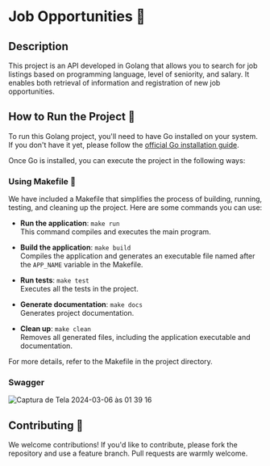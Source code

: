 

# Job Opportunities 🚀

## Description

This project is an API developed in Golang that allows you to search for job listings based on programming language, level of seniority, and salary. It enables both retrieval of information and registration of new job opportunities.

## How to Run the Project 🏃

To run this Golang project, you'll need to have Go installed on your system. If you don't have it yet, please follow the [official Go installation guide](https://golang.org/doc/install).

Once Go is installed, you can execute the project in the following ways:

### Using Makefile 📄

We have included a Makefile that simplifies the process of building, running, testing, and cleaning up the project. Here are some commands you can use:

- **Run the application**: `make run`  
   This command compiles and executes the main program.

- **Build the application**: `make build`  
   Compiles the application and generates an executable file named after the `APP_NAME` variable in the Makefile.

- **Run tests**: `make test`  
   Executes all the tests in the project.

- **Generate documentation**: `make docs`  
   Generates project documentation.

- **Clean up**: `make clean`  
   Removes all generated files, including the application executable and documentation.

For more details, refer to the Makefile in the project directory.

### Swagger

![Captura de Tela 2024-03-06 às 01 39 16](https://github.com/wagaodev/GO-Opportunities/assets/66399640/390b2185-a66e-4f95-9933-f9f6285381e6)


## Contributing 🤝

We welcome contributions! If you'd like to contribute, please fork the repository and use a feature branch. Pull requests are warmly welcome.
